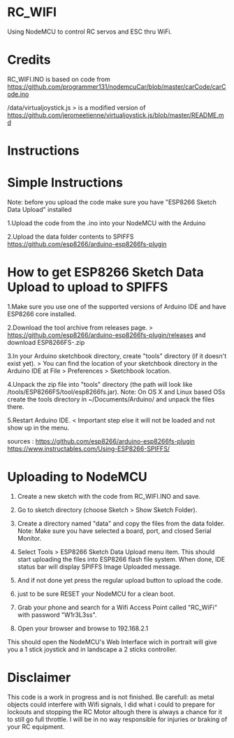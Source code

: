 # RC_WIFI
 Using NodeMCU to control RC servos and ESC thru WiFi.

# Credits
RC_WIFI.INO is based on code from https://github.com/programmer131/nodemcuCar/blob/master/carCode/carCode.ino

/data/virtualjoystick.js > is a modified version of https://github.com/jeromeetienne/virtualjoystick.js/blob/master/README.md

# Instructions
# Simple Instructions
Note: before you upload the code make sure you have "ESP8266 Sketch Data Upload" installed

1.Upload the code from the .ino into your NodeMCU with the Arduino

2.Upload the data folder contents to SPIFFS https://github.com/esp8266/arduino-esp8266fs-plugin


# How to get ESP8266 Sketch Data Upload to upload to SPIFFS

1.Make sure you use one of the supported versions of Arduino IDE and have ESP8266 core installed.

2.Download the tool archive from releases page. > https://github.com/esp8266/arduino-esp8266fs-plugin/releases and download ESP8266FS-<most recent version>.zip

3.In your Arduino sketchbook directory, create "tools" directory (if it doesn't exist yet). > You can find the location of your sketchbook directory in the Arduino IDE at File > Preferences > Sketchbook location.

4.Unpack the zip file into "tools" directory (the path will look like <sketchbook directory>/tools/ESP8266FS/tool/esp8266fs.jar).
Note: On OS X and Linux based OSs create the tools directory in ~/Documents/Arduino/ and unpack the files there.

5.Restart Arduino IDE. < Important step else it will not be loaded and not show up in the menu.

sources :
https://github.com/esp8266/arduino-esp8266fs-plugin
https://www.instructables.com/Using-ESP8266-SPIFFS/

# Uploading to NodeMCU
1. Create a new sketch with the code from RC_WIFI.INO and save.

2. Go to sketch directory (choose Sketch > Show Sketch Folder).

3. Create a directory named "data" and copy the files from the data folder.
Note: Make sure you have selected a board, port, and closed Serial Monitor.

4. Select Tools > ESP8266 Sketch Data Upload menu item. This should start uploading the files into ESP8266 flash file system. When done, IDE status bar will display SPIFFS Image Uploaded message. 

5. And if not done yet press the regular upload button to upload the code.

6. just to be sure RESET your NodeMCU for a clean boot.

7. Grab your phone and search for a Wifi Access Point called "RC_WiFi" with password "W1r3L3ss".

8. Open your browser and browse to 192.168.2.1

This should open the NodeMCU's Web Interface wich in portrait will give you a 1 stick joystick and in landscape a 2 sticks controller.

# Disclaimer
This code is a work in progress and is not finished.
Be carefull: as metal objects could interfere with Wifi signals, 
I did what i could to prepare for lockouts and stopping the RC Motor altough there is always a chance for it to still go full throttle.
I will be in no way responsible for injuries or braking of your RC equipment.